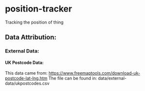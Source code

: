 # position-tracker
Tracking the position of thing

## Data Attribution:
### External Data:
#### UK Postcode Data:
This data came from: https://www.freemaptools.com/download-uk-postcode-lat-lng.htm
The file can be found in: data/external-data/ukpostcodes.csv
